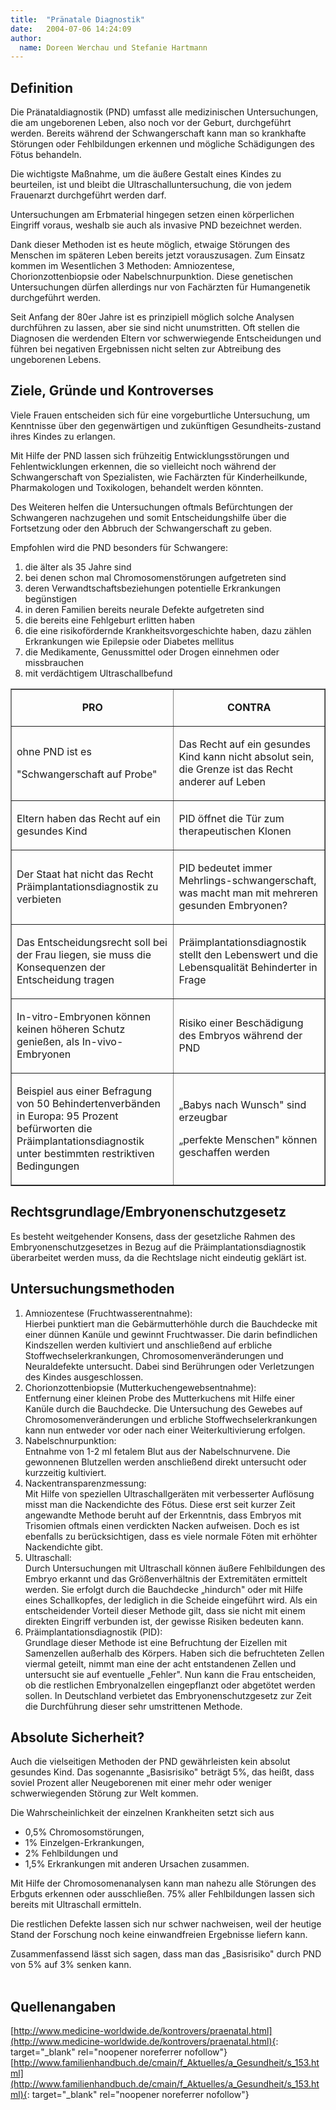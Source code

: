 ```yaml
---
title:  "Pränatale Diagnostik"
date:   2004-07-06 14:24:09
author: 
  name: Doreen Werchau und Stefanie Hartmann
---
```


<h2>Definition</h2>
<p>Die Pränataldiagnostik (PND) umfasst alle medizinischen Untersuchungen, die am ungeborenen Leben, also noch vor der Geburt, durchgeführt werden. Bereits während der Schwangerschaft kann man so krankhafte Störungen oder Fehlbildungen erkennen und mögliche Schädigungen des Fötus behandeln.</p>
<p>Die wichtigste Maßnahme, um die äußere Gestalt eines Kindes zu beurteilen, ist und bleibt die Ultraschalluntersuchung, die von jedem Frauenarzt durchgeführt werden darf.</p>
<p>Untersuchungen am Erbmaterial hingegen setzen einen körperlichen Eingriff voraus, weshalb sie auch als invasive PND bezeichnet werden.</p>
<p>Dank dieser Methoden ist es heute möglich, etwaige Störungen des Menschen im späteren Leben bereits jetzt vorauszusagen. Zum Einsatz kommen im Wesentlichen 3 Methoden: Amniozentese, Chorionzottenbiopsie oder Nabelschnurpunktion. Diese genetischen Untersuchungen dürfen allerdings nur von Fachärzten für Humangenetik durchgeführt werden.</p>
<p>Seit Anfang der 80er Jahre ist es prinzipiell möglich solche Analysen durchführen zu lassen, aber sie sind nicht unumstritten. Oft stellen die Diagnosen die werdenden Eltern vor schwerwiegende Entscheidungen und führen bei negativen Ergebnissen nicht selten zur Abtreibung des ungeborenen Lebens.</p>
<h2>Ziele, Gründe und Kontroverses</h2>
<p>Viele Frauen entscheiden sich für eine vorgeburtliche Untersuchung, um Kenntnisse über den gegenwärtigen und zukünftigen Gesundheits-zustand ihres Kindes zu erlangen.</p>
<p>Mit Hilfe der PND lassen sich frühzeitig Entwicklungsstörungen und Fehlentwicklungen erkennen, die so vielleicht noch während der Schwangerschaft von Spezialisten, wie Fachärzten für Kinderheilkunde, Pharmakologen und Toxikologen, behandelt werden könnten.</p>
<p>Des Weiteren helfen die Untersuchungen oftmals Befürchtungen der Schwangeren nachzugehen und somit Entscheidungshilfe über die Fortsetzung oder den Abbruch der Schwangerschaft zu geben.</p>
<p>Empfohlen wird die PND besonders für Schwangere:</p>
<ol>
<li>die älter als 35 Jahre sind</li>
<li>bei denen schon mal Chromosomenstörungen aufgetreten sind</li>
<li>deren Verwandtschaftsbeziehungen potentielle Erkrankungen begünstigen</li>
<li>in deren Familien bereits neurale Defekte aufgetreten sind</li>
<li>die bereits eine Fehlgeburt erlitten haben</li>
<li>die eine risikofördernde Krankheitsvorgeschichte haben, dazu zählen Erkrankungen wie Epilepsie oder Diabetes mellitus</li>
<li>die Medikamente, Genussmittel oder Drogen einnehmen oder missbrauchen</li>
<li>mit verdächtigem Ultraschallbefund </li>
</ol> 
<table border="1">
<tbody>
<tr>
<td><strong> </strong>
<p align="center"><strong>PRO</strong></p>
</td>
<td><strong> </strong>
<p align="center"><strong>CONTRA</strong></p>
</td>
</tr>
<tr>
<td height="61">
<p>ohne PND ist es</p>
<p>"Schwangerschaft auf Probe"</p>
</td>
<td height="61">
<p>Das Recht auf ein gesundes Kind kann nicht absolut sein, die Grenze ist das Recht anderer auf Leben</p>
</td>
</tr>
<tr>
<td>
<p>Eltern haben das Recht auf ein gesundes Kind</p>
</td>
<td>
<p>PID öffnet die Tür zum therapeutischen Klonen</p>
</td>
</tr>
<tr>
<td>
<p>Der Staat hat nicht das Recht Präimplantationsdiagnostik zu verbieten</p>
</td>
<td>
<p>PID bedeutet immer Mehrlings-schwangerschaft, was macht man mit mehreren gesunden Embryonen?</p>
</td>
</tr>
<tr>
<td>
<p>Das Entscheidungsrecht soll bei der Frau liegen, sie muss die Konsequenzen der Entscheidung tragen</p>
</td>
<td>
<p>Präimplantationsdiagnostik stellt den Lebenswert und die Lebensqualität Behinderter in Frage</p>
</td>
</tr>
<tr>
<td>
<p>In-vitro-Embryonen können keinen höheren Schutz genießen, als In-vivo-Embryonen</p>
</td>
<td>
<p>Risiko einer Beschädigung des Embryos während der PND</p>
</td>
</tr>
<tr>
<td>
<p>Beispiel aus einer Befragung von 50 Behindertenverbänden in Europa: 95 Prozent befürworten die Präimplantationsdiagnostik unter bestimmten restriktiven Bedingungen</p>
</td>
<td>
<p>„Babys nach Wunsch" sind erzeugbar</p>
<p>„perfekte Menschen" können geschaffen werden</p>
</td>
</tr>
</tbody>
</table>
<h2>Rechtsgrundlage/Embryonenschutzgesetz</h2>
<p>Es besteht weitgehender Konsens, dass der gesetzliche Rahmen des Embryonenschutzgesetzes in Bezug auf die Präimplantationsdiagnostik überarbeitet werden muss, da die Rechtslage nicht eindeutig geklärt ist.</p>
<h2>Untersuchungsmethoden</h2>
<ol>
<li>Amniozentese (Fruchtwasserentnahme):<br />Hierbei punktiert man die Gebärmutterhöhle durch die Bauchdecke mit einer dünnen Kanüle und gewinnt Fruchtwasser. Die darin befindlichen Kindszellen werden kultiviert und anschließend auf erbliche Stoffwechselerkrankungen, Chromosomenveränderungen und Neuraldefekte untersucht. Dabei sind Berührungen oder Verletzungen des Kindes ausgeschlossen.</li>
<li>Chorionzottenbiopsie (Mutterkuchengewebsentnahme):<br />Entfernung einer kleinen Probe des Mutterkuchens mit Hilfe einer Kanüle durch die Bauchdecke. Die Untersuchung des Gewebes auf Chromosomenveränderungen und erbliche Stoffwechselerkrankungen kann nun entweder vor oder nach einer Weiterkultivierung erfolgen.</li>
<li>Nabelschnurpunktion:<br />Entnahme von 1-2 ml fetalem Blut aus der Nabelschnurvene. Die gewonnenen Blutzellen werden anschließend direkt untersucht oder kurzzeitig kultiviert.</li>
<li>Nackentransparenzmessung:<br />Mit Hilfe von speziellen Ultraschallgeräten mit verbesserter Auflösung misst man die Nackendichte des Fötus. Diese erst seit kurzer Zeit angewandte Methode beruht auf der Erkenntnis, dass Embryos mit Trisomien oftmals einen verdickten Nacken aufweisen. Doch es ist ebenfalls zu berücksichtigen, dass es viele normale Föten mit erhöhter Nackendichte gibt.</li>
<li>Ultraschall:<br />Durch Untersuchungen mit Ultraschall können äußere Fehlbildungen des Embryo erkannt und das Größenverhältnis der Extremitäten ermittelt werden. Sie erfolgt durch die Bauchdecke „hindurch" oder mit Hilfe eines Schallkopfes, der lediglich in die Scheide eingeführt wird. Als ein entscheidender Vorteil dieser Methode gilt, dass sie nicht mit einem direkten Eingriff verbunden ist, der gewisse Risiken bedeuten kann.</li>
<li>Präimplantationsdiagnostik (PID):<br />Grundlage dieser Methode ist eine Befruchtung der Eizellen mit Samenzellen außerhalb des Körpers. Haben sich die befruchteten Zellen viermal geteilt, nimmt man eine der acht entstandenen Zellen und untersucht sie auf eventuelle „Fehler". Nun kann die Frau entscheiden, ob die restlichen Embryonalzellen eingepflanzt oder abgetötet werden sollen. In Deutschland verbietet das Embryonenschutzgesetz zur Zeit die Durchführung dieser sehr umstrittenen Methode.</li>
</ol>
<h2>Absolute Sicherheit?</h2>
<p>Auch die vielseitigen Methoden der PND gewährleisten kein absolut gesundes Kind. Das sogenannte „Basisrisiko" beträgt 5%, das heißt, dass soviel Prozent aller Neugeborenen mit einer mehr oder weniger schwerwiegenden Störung zur Welt kommen.</p>
<p>Die Wahrscheinlichkeit der einzelnen Krankheiten setzt sich aus</p>
<ul>
<li>0,5% Chromosomstörungen,</li>
<li>1% Einzelgen-Erkrankungen,</li>
<li>2% Fehlbildungen und</li>
<li>1,5% Erkrankungen mit anderen Ursachen zusammen.</li>
</ul>
<p>Mit Hilfe der Chromosomenanalysen kann man nahezu alle Störungen des Erbguts erkennen oder ausschließen. 75% aller Fehlbildungen lassen sich bereits mit Ultraschall ermitteln.</p>
<p>Die restlichen Defekte lassen sich nur schwer nachweisen, weil der heutige Stand der Forschung noch keine einwandfreien Ergebnisse liefern kann.</p>
<p>Zusammenfassend lässt sich sagen, dass man das „Basisrisiko" durch PND von 5% auf 3% senken kann.<br /><br /></p>
<h2>Quellenangaben</h2>

[http://www.medicine-worldwide.de/kontrovers/praenatal.html](http://www.medicine-worldwide.de/kontrovers/praenatal.html){: target="_blank" rel="noopener noreferrer nofollow"}     
[http://www.familienhandbuch.de/cmain/f_Aktuelles/a_Gesundheit/s_153.html](http://www.familienhandbuch.de/cmain/f_Aktuelles/a_Gesundheit/s_153.html){: target="_blank" rel="noopener noreferrer nofollow"}


